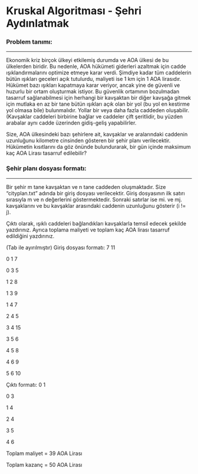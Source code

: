 # Kruskal Algoritması - Şehri Aydınlatmak

### Problem tanımı:
-------------
Ekonomik kriz birçok ülkeyi etkilemiş durumda ve AOA ülkesi de bu ülkelerden biridir. Bu nedenle, AOA hükümeti giderleri azaltmak için cadde ışıklandırmalarını optimize etmeye karar verdi. Şimdiye kadar tüm caddelerin bütün ışıkları geceleri açık tutulurdu, maliyeti ise 1 km için 1 AOA lirasıdır. Hükümet bazı ışıkları kapatmaya karar veriyor, ancak yine de güvenli ve huzurlu bir ortam oluşturmak istiyor. Bu güvenlik ortamının bozulmadan tasarruf sağlanabilmesi için herhangi bir kavşaktan bir diğer kavşağa gitmek için mutlaka en az bir tane bütün ışıkları açık olan bir yol (bu yol en kestirme yol olmasa bile) bulunmalıdır. Yollar bir veya daha fazla caddeden oluşabilir. (Kavşaklar caddeleri birbirine bağlar ve caddeler çift şeritlidir, bu yüzden arabalar aynı cadde üzerinden gidiş-geliş yapabilirler.

Size, AOA ülkesindeki bazı şehirlere ait, kavşaklar ve aralarındaki caddenin uzunluğunu kilometre cinsinden gösteren bir şehir planı verilecektir. Hükümetin kısıtlarını da göz önünde bulundurarak, bir gün içinde maksimum kaç AOA Lirası tasarruf edilebilir?

### Şehir planı dosyası formatı:
-------------

Bir şehir m tane kavşaktan ve n tane caddeden oluşmaktadır. Size “cityplan.txt” adında bir giriş dosyası verilecektir. Giriş dosyasının ilk satırı sırasıyla m ve n değerlerini göstermektedir. Sonraki satırlar ise mi. ve mj. kavşaklarını ve bu kavşaklar arasındaki caddenin uzunluğunu gösterir (i != j).

Çıktı olarak, ışıklı caddeleri bağlandıkları kavşaklarla temsil edecek şekilde yazdırınız. Ayrıca toplama maliyeti ve toplam kaç AOA lirası tasarruf edildiğini yazdırınız.

(Tab ile ayırılmıştır)
Giriş dosyası formatı: 
7 11

0 1 7 

0 3 5

1 2 8

1 3 9 

1 4 7

2 4 5 

3 4 15 

3 5 6 

4 5 8

4 6 9

5 6 10


Çıktı formatı: 
0 1 

0 3 

1 4 

2 4 

3 5

4 6

Toplam maliyet = 39 AOA Lirası

Toplam kazanç = 50 AOA Lirası
